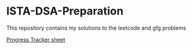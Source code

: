 # ISTA-DSA-Preparation
This repository contains my solutions to the leetcode and gfg problems 

<a href="https://docs.google.com/spreadsheets/d/1qbSi47PczC8N5BZj8oNMCey64sn-9pypl8l3IywCmzg/edit?usp=sharing">Progress Tracker sheet</a>
